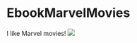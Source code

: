 # EbookMarvelMovies

I like Marvel movies!
![](https://cdn-images-1.medium.com/max/1200/1*eisfN34C_2xtOcEbjuqaHQ.png)
